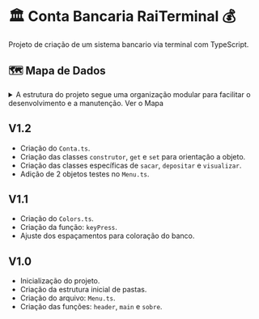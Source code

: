 # 🏛️ Conta Bancaria RaiTerminal 💰

Projeto de criação de um sistema bancario via terminal com TypeScript.

## 🗺️ Mapa de Dados
<details>
  <summary>
    A estrutura do projeto segue uma organização modular para facilitar o desenvolvimento e a manutenção. 
    Ver o Mapa
  </summary>

    .
    ├── node_modules/               # Pasta de dependencias criada ao executar "npm install". Contém todos os pacotes listados no package.json.
    ├── src/
    │   ├── model/
    │   │   └── Conta.ts            # Classe com atributos private e método construtor, get e set para orientação ao objeto e métodos específicos de "sacar", "depositar" e "visualizar"           
    │   └── util/                 
    │       └── Colors.ts           # Classe implementada para alteração de cores do terminal. Contém os atributos: "reset", "fg" e "bg".
    ├── .gitignore                  # Arquivos e pastas a serem ignorados pelo Git
    ├── Menu.ts                     # Arquivo com a classe principal. Contém os métodos "main", "header", "keyPress" e "sobre"
    ├── package.json                # Arquivo principal de configuração do projeto Node.js. Define nome, versão, scripts e as dependências
    ├── package-lock.json           # Arquivo gerado automaticamente para travar as versões exatas das dependências instaladas.
    ├── tsconfig.json               # # Arquivo de configuração do TypeScript.
    └── README.md                   # Este arquivo!

</details>

## V1.2

- Criação do ```Conta.ts```.
- Criação das classes ```construtor```, ```get``` e ```set``` para orientação a objeto.
- Criação das classes específicas de ```sacar```, ```depositar``` e ```visualizar```.
- Adição de 2 objetos testes no ```Menu.ts```. 


## V1.1

- Criação do ```Colors.ts```.
- Criação da função: ```keyPress```.
- Ajuste dos espaçamentos para coloração do banco.

## V1.0

- Inicialização do projeto.
- Criação da estrutura inicial de pastas.
- Criação do arquivo: ```Menu.ts```.
- Criação das funções: ```header```,  ```main``` e  ```sobre```.